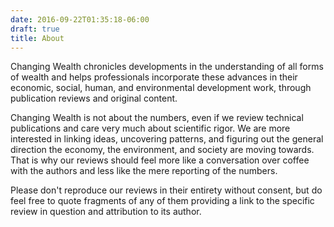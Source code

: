 ```yaml
---
date: 2016-09-22T01:35:18-06:00
draft: true
title: About
---
```




Changing Wealth chronicles developments in the understanding of all forms of wealth and helps professionals incorporate these advances in their economic, social, human, and environmental development work, through publication reviews and original content.

Changing Wealth is not about the numbers, even if we review technical publications and care very much about scientific rigor. We are more interested in linking ideas, uncovering patterns, and figuring out the general direction the economy, the environment, and society are moving towards. That is why our reviews should feel more like a conversation over coffee with the authors and less like the mere reporting of the numbers.

Please don't reproduce our reviews in their entirety without consent, but do feel free to quote fragments of any of them providing a link to the specific review in question and attribution to its author.
